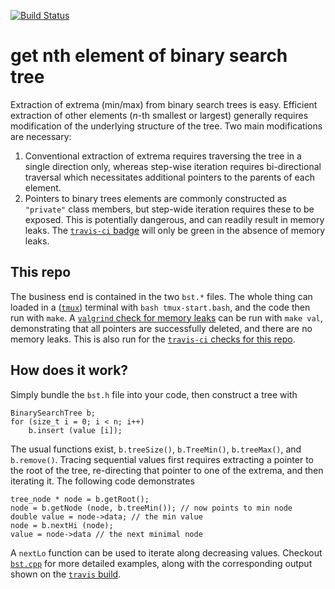 [![Build Status](https://travis-ci.org/mpadge/binary-tree.svg)](https://travis-ci.org/mpadge/binary-tree) 

# get nth element of binary search tree 

Extraction of extrema (min/max) from binary search trees is easy. Efficient
extraction of other elements (*n*-th smallest or largest) generally requires
modification of the underlying structure of the tree. Two main modifications are
necessary:

1. Conventional extraction of extrema requires traversing the tree in a single
   direction only, whereas step-wise iteration requires bi-directional traversal
   which necessitates additional pointers to the parents of each element.
2. Pointers to binary trees elements are commonly constructed as `"private"`
   class members, but step-wide iteration requires these to be exposed. This is
   potentially dangerous, and can readily result in memory leaks. The
   [`travis-ci` badge](https://travis-ci.org/mpadge/binary-tree) will only be
   green in the absence of memory leaks.


## This repo

The business end is contained in the two `bst.*` files. The whole thing can
loaded in a ([`tmux`](https://github.com/tmux/tmux/wiki)) terminal with `bash
tmux-start.bash`, and the code then run with `make`. A [`valgrind` check for
memory leaks](http://valgrind.org/docs/manual/mc-manual.html) can be run with
`make val`, demonstrating that all pointers are successfully deleted, and there
are no memory leaks. This is also run for the [`travis-ci` checks for this
repo](https://travis-ci.org/mpadge/binary-tree).

## How does it work?

Simply bundle the `bst.h` file into your code, then construct a tree with
```
BinarySearchTree b;
for (size_t i = 0; i < n; i++)
    b.insert (value [i]);
```
The usual functions exist, `b.treeSize()`, `b.TreeMin()`, `b.treeMax()`, and
`b.remove()`. Tracing sequential values first requires extracting a pointer to
the root of the tree, re-directing that pointer to one of the extrema, and then
iterating it. The following code demonstrates
```
tree_node * node = b.getRoot();
node = b.getNode (node, b.treeMin()); // now points to min node
double value = node->data; // the min value
node = b.nextHi (node);
value = node->data // the next minimal node
```
A `nextLo` function can be used to iterate along decreasing values. Checkout
[`bst.cpp`](https://github.com/mpadge/binary-tree/blob/master/bst.cpp) for more
detailed examples, along with the corresponding output shown on the [`travis`
build](https://travis-ci.org/mpadge/binary-tree).

